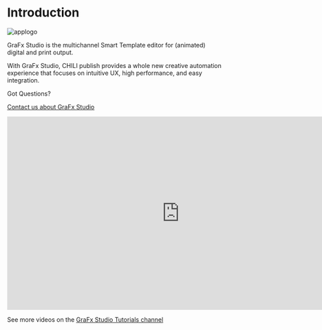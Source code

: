 # Introduction

![applogo](/assets/CHILI_LOGOS_OK-09.svg)

GraFx Studio is the multichannel Smart Template editor for (animated) digital and print output.

With GraFx Studio, CHILI publish provides a whole new creative automation experience that focuses on intuitive UX, high performance, and easy integration.

Got Questions?

[Contact us about GraFx Studio](https://www.chili-publish.com/request-a-demo/)


<iframe width="800" height="450" src="https://www.youtube.com/embed/HQ6qXDbnCys?si=IwVBsHy_5-uP6qFF&controls=1&mute=0&showinfo=0&rel=0&autoplay=0&loop=0" title="YouTube video player" frameborder="0" allow="accelerometer; autoplay; clipboard-write; encrypted-media; gyroscope; picture-in-picture; web-share" referrerpolicy="strict-origin-when-cross-origin" allowfullscreen></iframe>


See more videos on the [GraFx Studio Tutorials channel](https://www.youtube.com/watch?v=HQ6qXDbnCys&list=PLLHtQ1R6R-B9ciy4dwvnskHXQDOepNiSP)
